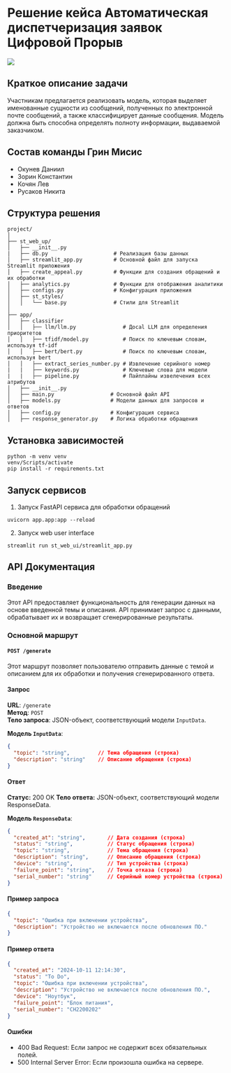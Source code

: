 # Решение кейса Автоматическая диспетчеризация заявок Цифровой Прорыв
![](materials/st_analytics.PNG)
## Краткое описание задачи
Участникам предлагается реализовать модель, которая выделяет именованные сущности из сообщений, полученных по электронной почте сообщений, а также классифицирует данные сообщения. Модель должна быть способна определять полноту информации, выдаваемой заказчиком.
## Состав команды Грин Мисис
 - Окунев Даниил
 - Зорин Константин
 - Кочян Лев
 - Русаков Никита
## Структура решения
```
project/
│
├── st_web_up/
│   ├── __init__.py              
|   ├── db.py                     # Реализация базы данных
│   ├── streamlit_app.py          # Основной файл для запуска Streamlit приложения
│   ├── create_appeal.py          # Функции для создания обращений и их обработки
│   ├── analytics.py              # Функции для отображения аналитики
│   ├── configs.py                # Конфигурация приложения
│   ├── st_styles/
│   │   └── base.py               # Стили для Streamlit
│
├── app/
│   ├── classifier
│   │   ├── llm/llm.py               # Дocal LLM для определения приоритетов
│   │   ├── tfidf/model.py           # Поиск по ключевым словам, используя tf-idf
│   │   ├── bert/bert.py             # Поиск по ключевым словам, используя bert
│   │   ├── extract_series_number.py # Извлечение серийного номер
|   |   ├── keywords.py              # Ключевые слова для модели
|   |   ├── pipeline.py              # Пайплайны извелечения всех атрибутов
│   ├── __init__.py
│   ├── main.py                  # Основной файл API
│   ├── models.py                # Модели данных для запросов и ответов
│   ├── config.py                # Конфигурация сервиса
│   ├── response_generator.py    # Логика обработки обращения

```
## Установка зависимостей
```
python -m venv venv
venv/Scripts/activate
pip install -r requirements.txt
```
## Запуск сервисов
1. Запуск FastAPI сервиса для обработки обращений  
```
uvicorn app.app:app --reload
```
2. Запуск web user interface
```
streamlit run st_web_ui/streamlit_app.py
```
## API Документация

### Введение

Этот API предоставляет функциональность для генерации данных на основе введенной темы и описания. API принимает запрос с данными, обрабатывает их и возвращает сгенерированные результаты.

### Основной маршрут

#### `POST /generate`

Этот маршрут позволяет пользователю отправить данные с темой и описанием для их обработки и получения сгенерированного ответа.

#### Запрос

**URL**: `/generate`  
**Метод**: `POST`  
**Тело запроса**: JSON-объект, соответствующий модели `InputData`.

**Модель `InputData`**:
```json
{
  "topic": "string",         // Тема обращения (строка)
  "description": "string"    // Описание обращения (строка)
}
```
#### Ответ
**Статус:** 200 OK
**Тело ответа:** JSON-объект, соответствующий модели ResponseData.

**Модель `ResponseData`**:
```json
{
  "created_at": "string",       // Дата создания (строка)
  "status": "string",           // Статус обращения (строка)                 
  "topic": "string",            // Тема обращения (строка)
  "description": "string",      // Описание обращения (строка)
  "device": "string",           // Тип устройства (строка)
  "failure_point": "string",    // Точка отказа (строка)
  "serial_number": "string"     // Серийный номер устройства (строка)
}
```
#### Пример запроса
```json
{
  "topic": "Ошибка при включении устройства",
  "description": "Устройство не включается после обновления ПО."
}
```
#### Пример ответа
```json
{
  "created_at": "2024-10-11 12:14:30",
  "status": "To Do",
  "topic": "Ошибка при включении устройства",
  "description": "Устройство не включается после обновления ПО.",
  "device": "Ноутбук",
  "failure_point": "Блок питания",
  "serial_number": "CH2200202"
}
```
#### Ошибки
* 400 Bad Request: Если запрос не содержит всех обязательных полей.
* 500 Internal Server Error: Если произошла ошибка на сервере.
